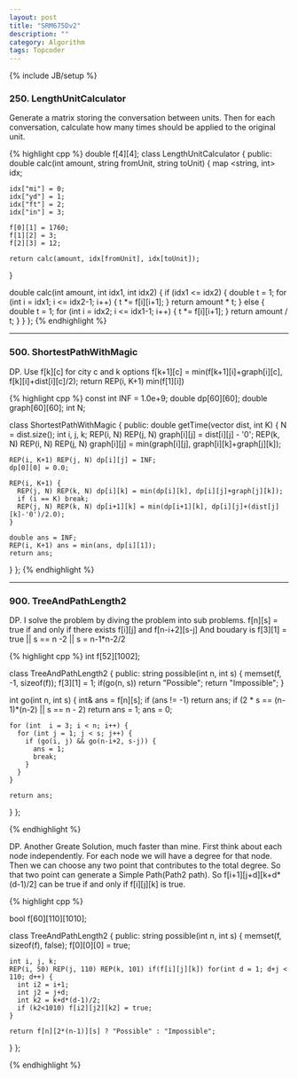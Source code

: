 ```yaml
---
layout: post
title: "SRM675Dv2"
description: ""
category: Algorithm
tags: Topcoder
---
```

{% include JB/setup %}

### 250. LengthUnitCalculator
Generate a matrix storing the conversation between units.
Then for each conversation, calculate how many times should be applied to the original unit.

{% highlight cpp %}
double f[4][4];
class LengthUnitCalculator
{
public:
  double calc(int amount, string fromUnit, string toUnit)
  {
    map <string, int> idx;

    idx["mi"] = 0;
    idx["yd"] = 1;
    idx["ft"] = 2;
    idx["in"] = 3;

    f[0][1] = 1760;
    f[1][2] = 3;
    f[2][3] = 12;

    return calc(amount, idx[fromUnit], idx[toUnit]);
  } 

  double calc(int amount, int idx1, int idx2) {
    if (idx1 <= idx2) {
      double t = 1;
      for (int i = idx1; i <= idx2-1; i++) {
        t *= f[i][i+1];
      }
      return amount * t;
    }
    else {
      double t = 1;
      for (int i = idx2; i <= idx1-1; i++) {
        t *= f[i][i+1];
      }
      return amount / t;
    }
  }
};
{% endhighlight %}

***

### 500. ShortestPathWithMagic
DP. Use f[k][c] for city c and k options
f[k+1][c] = min(f[k+1][i]+graph[i][c], f[k][i]+dist[i][c]/2);
return REP(i, K+1) min(f[1][i])

{% highlight cpp %}
const int INF = 1.0e+9;
double dp[60][60];
double graph[60][60];
int N;

class ShortestPathWithMagic
{
public:
  double getTime(vector <string> dist, int K)
  {
    N = dist.size();
    int i, j, k;
    REP(i, N) REP(j, N) graph[i][j] = dist[i][j] - '0';
    REP(k, N) REP(i, N) REP(j, N) graph[i][j] = min(graph[i][j], graph[i][k]+graph[j][k]);
    
    REP(i, K+1) REP(j, N) dp[i][j] = INF;
    dp[0][0] = 0.0;

    REP(i, K+1) {
      REP(j, N) REP(k, N) dp[i][k] = min(dp[i][k], dp[i][j]+graph[j][k]);
      if (i == K) break; 
      REP(j, N) REP(k, N) dp[i+1][k] = min(dp[i+1][k], dp[i][j]+(dist[j][k]-'0')/2.0);
    }

    double ans = INF;
    REP(i, K+1) ans = min(ans, dp[i][1]);
    return ans;
  }
};
{% endhighlight %}

***

### 900. TreeAndPathLength2
DP. I solve the problem by diving the problem into sub problems.
f[n][s] = true if and only if there exists f[i][j] and f[n-i+2][s-j]
And boudary is f[3][1] = true || s == n -2 || s = n-1*n-2/2

{% highlight cpp %}
int f[52][1002];

class TreeAndPathLength2
{
  public:
  string possible(int n, int s)
  {
    memset(f, -1, sizeof(f));
    f[3][1] = 1;
    if(go(n, s)) return "Possible";
    return "Impossible";
  }

  int go(int n, int s) {
    int& ans = f[n][s];
    if (ans != -1) return ans;
    if (2 * s == (n-1)*(n-2) || s == n - 2) return ans = 1;
    ans = 0;

    for (int  i = 3; i < n; i++) {
      for (int j = 1; j < s; j++) {
        if (go(i, j) && go(n-i+2, s-j)) {
          ans = 1;
          break;
        }
      }
    }
  
    return ans;
  }
};

{% endhighlight %}

DP. Another Greate Solution, much faster than mine. 
First think about each node independently.
For each node we will have a degree for that node. Then we can choose any two point that contributes to the total degree. So that two point can generate a Simple Path(Path2 path).
So f[i+1][j+d][k+d*(d-1)/2] can be true if and only if f[i][j][k] is true.

{% highlight cpp %}

bool f[60][110][1010];

class TreeAndPathLength2
{
  public:
  string possible(int n, int s)
  {
    memset(f, sizeof(f), false);
    f[0][0][0] = true;

    int i, j, k;
    REP(i, 50) REP(j, 110) REP(k, 101) if(f[i][j][k]) for(int d = 1; d+j < 110; d++) {
      int i2 = i+1;
      int j2 = j+d;
      int k2 = k+d*(d-1)/2;
      if (k2<1010) f[i2][j2][k2] = true;
    }

    return f[n][2*(n-1)][s] ? "Possible" : "Impossible";
  }
};

{% endhighlight %}
